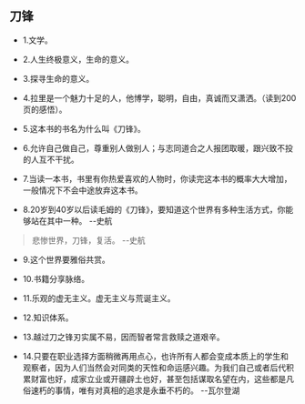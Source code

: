 ## 刀锋

- 1.文学。

- 2.人生终极意义，生命的意义。

- 3.探寻生命的意义。

- 4.拉里是一个魅力十足的人，他博学，聪明，自由，真诚而又潇洒。（读到200页的感悟）。

- 5.这本书的书名为什么叫《刀锋》。

- 6.允许自己做自己，尊重别人做别人；与志同道合之人报团取暖，跟兴致不投的人互不干扰。

- 7.当读一本书，书里有你热爱喜欢的人物时，你读完这本书的概率大大增加，一般情况下不会中途放弃这本书。

- 8.20岁到40岁以后读毛姆的《刀锋》，要知道这个世界有多种生活方式，你能够站在其中一种。 --史航

>悲惨世界，刀锋，复活。 --史航

- 9.这个世界要雅俗共赏。

- 10.书籍分享脉络。

- 11.乐观的虚无主义。虚无主义与荒诞主义。

- 12.知识体系。

- 13.越过刀之锋刃实属不易，因而智者常言救赎之道艰辛。

- 14.只要在职业选择方面稍微再用点心，也许所有人都会变成本质上的学生和观察者，因为人们当然会对同类的天性和命运感兴趣。为我们自己或者后代积累财富也好，成家立业或开疆辟土也好，甚至包括谋取名望在内，这些都是凡俗速朽的事情，唯有对真相的追求是永垂不朽的。 --瓦尔登湖
